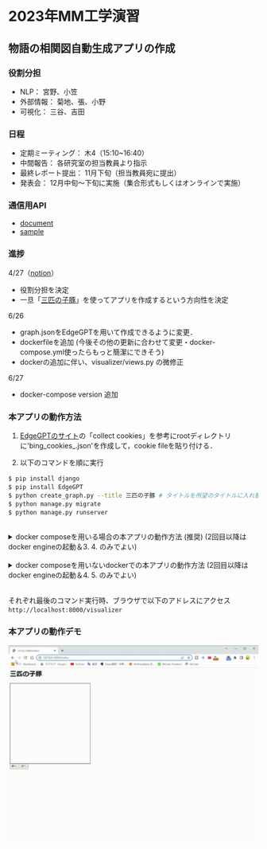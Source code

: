 # 2023年MM工学演習
## 物語の相関図自動生成アプリの作成
### 役割分担
- NLP： 宮野、小笠
- 外部情報： 菊地、張、小野
- 可視化： 三谷、吉田

### 日程
- 定期ミーティング： 木4（15:10~16:40）
- 中間報告： 各研究室の担当教員より指示
- 最終レポート提出： 11月下旬（担当教員宛に提出）
- 発表会： 12月中旬～下旬に実施（集合形式もしくはオンラインで実施）

### 通信用API
- [document](https://docs.google.com/document/d/15GtPuwLwjd76rHHsPiepqUjR26vcZNRI9riEAbiblbc/edit)
- [sample](sample_graph.json)

### 進捗
4/27（[notion](https://ounlp.notion.site/2-4b0ec286a8cb49bfaf408b4824ec456c)）
- 役割分担を決定
- 一旦「[三匹の子豚](https://www.gutenberg.org/ebooks/18155)」を使ってアプリを作成するという方向性を決定

6/26
- graph.jsonをEdgeGPTを用いて作成できるように変更．
- dockerfileを追加 (今後その他の更新に合わせて変更・docker-compose.yml使ったらもっと簡潔にできそう)
- dockerの追加に伴い、visualizer/views.py の微修正


6/27
- docker-compose version 追加

### 本アプリの動作方法
1. [EdgeGPTのサイト](https://github.com/acheong08/EdgeGPT/tree/main)の「collect cookies」を参考にrootディレクトリに'bing_cookies_.json'を作成して，cookie fileを貼り付ける．

2. 以下のコマンドを順に実行  
```sh
$ pip install django
$ pip install EdgeGPT
$ python create_graph.py --title 三匹の子豚 # タイトルを所望のタイトルに入れ替える
$ python manage.py migrate
$ python manage.py runserver
```
  
 <br>

<details>
<summary>docker composeを用いる場合の本アプリの動作方法 (推奨) (2回目以降はdocker engineの起動＆3. 4. のみでよい)</summary>

0. 
```sh
$ git clone https://github.com/u109755b/mm-enshu-2023 
```

1. docker engine をインストール & docker engine を起動 (2回目以降は起動のみ)
https://docs.docker.com/engine/install/  
docker compose インストールされているかの確認(多分docker engineインストールしたらデフォで入ってる)  
```sh
$ docker-compose --version
docker-compose version 1.5.2, build 7240ff3
```

2. メインディレクトリで以下を実行 (イメージ・コンテナ作成)
```sh
$ docker-compose up -d
```

3. 以下を実行 (コンテナに入る)
```sh
$ docker container exec -it mm-enshu-2023 bash
```

4. 以下のコマンドを実行
```sh
$ python create_graph.py --title 三匹の子豚 # タイトルを所望のタイトルに入れ替える
$ python manage.py migrate
$ python manage.py runserver 0.0.0.0:8000
(docker用いる場合は本アプリの動作方法とコマンドが少し違うことに注意)
```
</details>

<br>

<details>
<summary>docker composeを用いないdockerでの本アプリの動作方法 (2回目以降はdocker engineの起動＆4. 5. のみでよい)</summary>

0. 
```sh
$ git clone https://github.com/u109755b/mm-enshu-2023 
```

1. docker をインストール & docker engine を起動 (2回目以降は起動のみ)
https://docs.docker.com/engine/install/

2. Dockerfileの置かれているディレクトリ (Docker) で以下を実行 (イメージ作成)
```sh
$ docker build -t mm-enshu .
```

3. create_graph.pyとかがあるメインディレクトリで以下を実行 (コンテナ作成)

```sh
mac/linux
$ docker run -dit -p 8000:8000 -v $(pwd):/code --name mm-enshu_test mm-enshu

Windows
$ docker run -dit -p 8000:8000 -v %cd%:/code --name mm-enshu_test mm-enshu
(上のコードでエラッたらこっち)
$ docker run -dit -p 8000:8000 -v ${pwd}:/code --name mm-enshu_test mm-enshu
```

4. 以下を実行 (コンテナに入る)
```sh
$ docker container exec -it mm-enshu_test bash
```

5. 以下のコマンドを実行
```sh
$ python create_graph.py --title 三匹の子豚 # タイトルを所望のタイトルに入れ替える
$ python manage.py migrate
$ python manage.py runserver 0.0.0.0:8000
(docker用いる場合は本アプリの動作方法とコマンドが少し違うことに注意)
```
</details>

<br>



それぞれ最後のコマンド実行時、ブラウザで以下のアドレスにアクセス  
`http://localhost:8000/visualizer`  

  

### 本アプリの動作デモ
![demo](visualizer_demo.gif)
